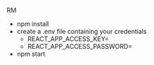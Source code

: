 RM

- npm install
- create a .env file containing your credentials
    - REACT_APP_ACCESS_KEY=
    - REACT_APP_ACCESS_PASSWORD=
- npm start